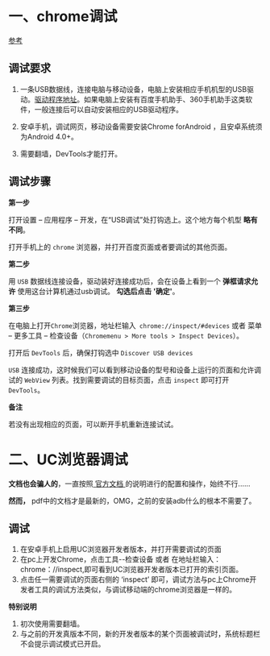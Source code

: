 # 一、chrome调试 #

[参考](http://blog.csdn.net/freshlover/article/details/42528643)


## 调试要求 ##

1. 一条USB数据线，连接电脑与移动设备，电脑上安装相应手机机型的USB驱动。[驱动程序地址](https://developer.android.com/studio/run/oem-usb.html)。如果电脑上安装有百度手机助手、360手机助手这类软件，一般连接后可以自动安装相应的USB驱动程序。

2. 安卓手机，调试网页，移动设备需要安装Chrome forAndroid ，且安卓系统须为Android 4.0+。

3. 需要翻墙，DevTools才能打开。

## 调试步骤 ##

**第一步**

打开设置 – 应用程序 – 开发，在“USB调试”处打钩选上。这个地方每个机型 **略有不同**。

打开手机上的 `chrome` 浏览器，并打开百度页面或者要调试的其他页面。

**第二步**
 
用 `USB` 数据线连接设备，驱动装好连接成功后，会在设备上看到一个 **弹框请求允许** 使用这台计算机通过usb调试。 **勾选后点击 '确定'**。

**第三步**

在电脑上打开` Chrome `浏览器，地址栏输入` chrome://inspect/#devices` 或者 菜单 – 更多工具 – 检查设备（`Chromemenu > More tools > Inspect Devices`）。

打开后 `DevTools` 后，确保打钩选中 `Discover USB devices`

`USB` 连接成功，这时候我们可以看到移动设备的型号和设备上运行的页面和允许调试的 `WebView` 列表。找到需要调试的目标页面，点击 `inspect` 即可打开 `DevTools`。


**备注**

若没有出现相应的页面，可以断开手机重新连接试试。


# 二、UC浏览器调试 #

**文档也会骗人的**，一直按照[ 官方文档 ](https://plus.uc.cn/document/webapp/doc5.html) 的说明进行的配置和操作，始终不行......

**然而，** pdf中的文档才是最新的，OMG，之前的安装adb什么的根本不需要了。

## 调试 ##

1. 在安卓手机上启用UC浏览器开发者版本，并打开需要调试的页面
2. 在pc上开发Chrome，点击工具--检查设备 或者 在地址栏输入：chrome：//inspect,即可看到UC浏览器开发者版本已打开的索引页面。
3. 点击任一需要调试的页面右侧的 ‘inspect’ 即可，调试方法与pc上Chrome开发者工具的调试方法类似，与调试移动端的chrome浏览器是一样的。

**特别说明**

1. 初次使用需要翻墙。
2. 与之前的开发真版本不同，新的开发者版本的某个页面被调试时，系统标题栏不会提示调试模式已开启。








